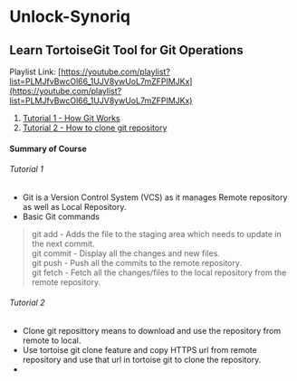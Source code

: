 # Unlock-Synoriq

## Learn TortoiseGit Tool for Git Operations
Playlist Link: [https://youtube.com/playlist?list=PLMJfvBwcOl66_1UJV8ywUoL7mZFPIMJKx](https://youtube.com/playlist?list=PLMJfvBwcOl66_1UJV8ywUoL7mZFPIMJKx)

1. [Tutorial 1 - How Git Works](#Tutorial-1)
2. [Tutorial 2 - How to clone git repository](#tutorial-2)

#### Summary of Course
###### Tutorial 1
* Git is a Version Control System (VCS) as it manages Remote repository as well as Local Repository.
* Basic Git commands
> git add - Adds the file to the staging area which needs to update in the next commit.<br>
> git commit - Display all the changes and new files.<br>
> git push - Push all the commits to the remote repository.<br>
> git fetch - Fetch all the changes/files to the local repository from the remote repository.<br>
###### Tutorial 2
* Clone git reposittory means to download and use the repository from remote to local.
* Use tortoise git clone feature and copy HTTPS url from remote repository and use that url in tortoise git to clone the repository.
* 
